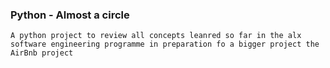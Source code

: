 ### Python - Almost a circle
```A python project to review all concepts leanred so far in the alx software engineering programme in preparation fo a bigger project the AirBnb project```
